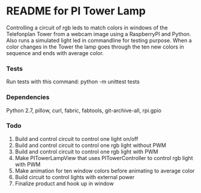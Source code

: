 # README for PI Tower Lamp
Controlling a circuit of rgb leds to match colors in windows of the Telefonplan Tower from a webcam image using a RaspberryPI and Python. Also runs a simulated light led in commandline for testing purpose.
When a color changes in the Tower the lamp goes through the ten new colors in sequence and ends with average color.

### Tests
Run tests with this command:
python -m unittest tests

### Dependencies
Python 2.7, pillow, curl, fabric, fabtools, git-archive-all, rpi.gpio

### Todo
1. Build and control circuit to control one light on/off
1. Build and control circuit to control one rgb light without PWM
1. Build and control circuit to control one rgb light with PWM
1. Make PITowerLampView that uses PITowerController to control rgb light with PWM
1. Make animation for ten window colors before animating to average color
1. Build circuit to control lights with external power
1. Finalize product and hook up in window
